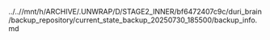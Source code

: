 ../..//mnt/h/ARCHIVE/.UNWRAP/D/STAGE2_INNER/bf6472407c9c/duri_brain/backup_repository/current_state_backup_20250730_185500/backup_info.md